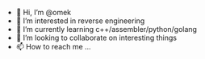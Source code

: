 - 👋 Hi, I’m @omek
- 👀 I’m interested in reverse engineering
- 🌱 I’m currently learning c++/assembler/python/golang
- 💞️ I’m looking to collaborate on interesting things
- 📫 How to reach me ...

<!---
omek/omek is a ✨ special ✨ repository because its `README.md` (this file) appears on your GitHub profile.
You can click the Preview link to take a look at your changes.
--->
